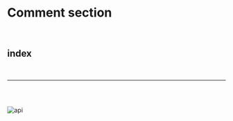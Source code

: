 # Comment section

<br>

## index

<br>



---

<br>




## 















![api](/Image/Express/f11.png)
